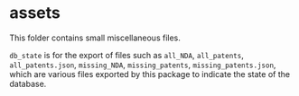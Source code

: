 # assets

This folder contains small miscellaneous files.

`db_state` is for the export of files such as `all_NDA`, `all_patents`, `all_patents.json`, `missing_NDA`, `missing_patents`, `missing_patents.json`, which are various files exported by this package to indicate the state of the database.
